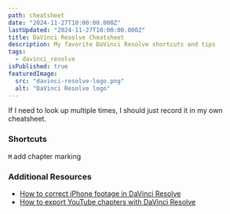 ```yaml
---
path: cheatsheet
date: "2024-11-27T10:00:00.000Z"
lastUpdated: "2024-11-27T10:00:00.000Z"
title: DaVinci Resolve Cheatsheet
description: My favorite DaVinci Resolve shortcuts and tips
tags:
  - davinci_resolve
isPublished: true
featuredImage:
  src: "davinci-resolve-logo.png"
  alt: "DaVinci Resolve logo"
---
```


If I need to look up multiple times, I should just record it in my own cheatsheet.

### Shortcuts

`M` add chapter marking

### Additional Resources

- [How to correct iPhone footage in DaVinci Resolve
  ](https://www.marcusmth.com/iphone-footage-davinci-resolve)
- [How to export YouTube chapters with DaVinci Resolve
  ](https://www.marcusmth.com/export-youtube-chapters-with-davinci-resolve)
